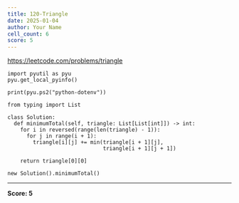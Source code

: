 ```yaml
---
title: 120-Triangle
date: 2025-01-04
author: Your Name
cell_count: 6
score: 5
---
```


https://leetcode.com/problems/triangle


```
import pyutil as pyu
pyu.get_local_pyinfo()
```


```
print(pyu.ps2("python-dotenv"))
```


```
from typing import List
```


```
class Solution:
  def minimumTotal(self, triangle: List[List[int]]) -> int:
    for i in reversed(range(len(triangle) - 1)):
      for j in range(i + 1):
        triangle[i][j] += min(triangle[i + 1][j],
                              triangle[i + 1][j + 1])

    return triangle[0][0]
```


```
new Solution().minimumTotal()
```


---
**Score: 5**